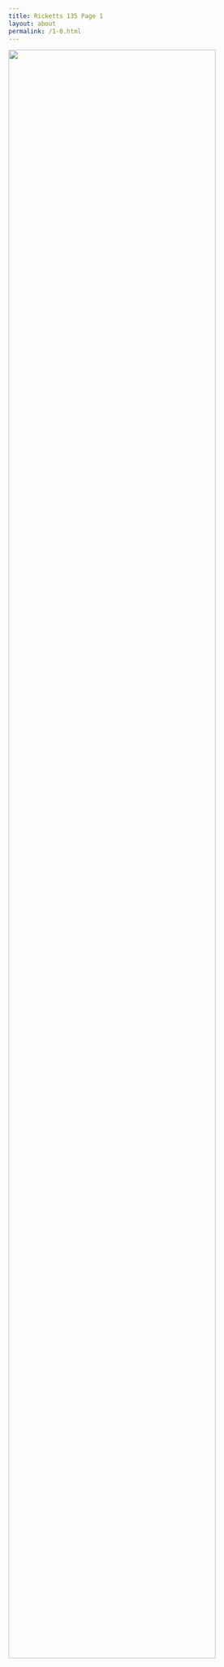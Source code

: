 ```yaml
---
title: Ricketts 135 Page 1
layout: about
permalink: /1-0.html
---
```

<image src="/objects/1-0.jpg" width=90% height=90%>
